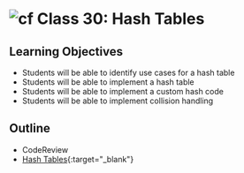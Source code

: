 # ![cf](http://i.imgur.com/7v5ASc8.png) Class 30: Hash Tables

## Learning Objectives
- Students will be able to identify use cases for a hash table
- Students will be able to implement a hash table
- Students will be able to implement a custom hash code
- Students will be able to implement collision handling

## Outline
- CodeReview
- [Hash Tables]{:target="_blank"}
<!-- [Hyperlinks]{:target="_blank"} -->


<!-- links -->
[Hash Tables]: ./notes/hash_tables.md

